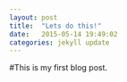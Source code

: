 ```yaml
---
layout: post
title:  "Lets do this!"
date:   2015-05-14 19:49:02
categories: jekyll update
---
```


#This is my first blog post. 